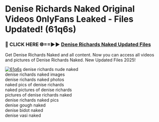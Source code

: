 # Denise Richards Naked Original Videos 0nlyFans Leaked - Files Updated! (61q6s)

<h3>🔴 CLICK HERE 🌐==►► <a href="https://tinyurl.com/up5wt9bj" rel="nofollow">Denise Richards Naked Updated Files</a></h3>

Get Denise Richards Naked and all content. Now you can access all videos and pictures of Denise Richards Naked. New Updated Files 2025!

[![61q6s](https://i.imgur.com/ABiUzMV.gif)](https://tinyurl.com/up5wt9bj)
denise richards nude naked<br>
denise richards naked images<br>
denise richards naked photos<br>
naked pics of denise richards<br>
naked pictures of denise richards<br>
pictures of denise richards naked<br>
denise richards naked pics<br>
denise gough naked<br>
denise bidot naked<br>
denise vasi naked
